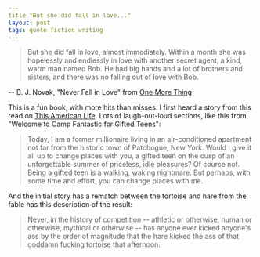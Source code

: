 ```yaml
---
title "But she did fall in love..."
layout: post
tags: quote fiction writing
---
```


> But she did fall in love, almost immediately. Within a month she was
> hopelessly and endlessly in love with another secret agent, a kind, warm man
> named Bob. He had big hands and a lot of brothers and sisters, and there was
> no falling out of love with Bob.

-- B. J. Novak, "Never Fall in Love" from [One More Thing](http://amazon.com/One-More-Thing-Stories-Other-ebook/dp/B00EGMQIIQ/)

This is a fun book, with more hits than misses. I first heard a story from this read
on [This American Life](http://www.thisamericanlife.org/radio-archives/episode/518/except-for-that-one-thing?act=1).
Lots of laugh-out-loud sections, like this from "Welcome to Camp Fantastic for
Gifted Teens":

> Today, I am a former millionaire living in an air-conditioned apartment not
> far from the historic town of Patchogue, New York. Would I give it all up to
> change places with you, a gifted teen on the cusp of an unforgettable summer
> of priceless, idle pleasures? Of course not. Being a gifted teen is a
> walking, waking nightmare. But perhaps, with some time and effort, you can
> change places with me.

And the initial story has a rematch between the tortoise and hare from the
fable has this description of the result:

> Never, in the history of competition -- athletic or otherwise, human or
> otherwise, mythical or otherwise -- has anyone ever kicked anyone's ass by
> the order of magnitude that the hare kicked the ass of that goddamn fucking
> tortoise that afternoon.

